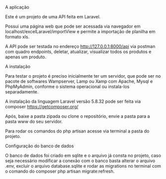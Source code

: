 A aplicação

Este é um projeto de uma API feita em Laravel.

Possui uma página web que pode ser acessada via navegador em localhost/excelLaravel/importView e permite a importação de planilha em formato xls.

A API pode ser testada no endereço http://127.0.0.1:8000/api via postman com quadro endpoints, deletar, atualizar, visualizar todos os produtos e apenas um produto.


A instalação

Para testar o projeto é preciso inicialmente ter um servidor, que pode ser no pacote de softwares Wampserver, Lamp ou Xamp com Apache, Mysql e PhpMyAdmin, conforme o sistema operacional ou instala-los separadamente.

A instalação da linguagem Laravel versão 5.8.32 pode ser feita via composer https://getcomposer.org/

Após, baixe a pasta zipada ou clone o repositório, envie a pasta para a pasta www do seu servidor.

Para rodar os comandos do php artisan acesse via terminal a pasta do projeto.


Configuração do banco de dados

O banco de dados foi criado em sqlite e o arquivo já consta no projeto, caso seja necessário modificar a conexão com o banco basta alterar o arquivo .env, excluir o arquivo database.sqlite e rodar as migrations no terminal com o comando do composer php artisan migrate:refresh.


